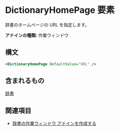 # <a name="dictionaryhomepage-element"></a>DictionaryHomePage 要素

辞書のホームページの URL を指定します。

**アドインの種類:** 作業ウィンドウ

## <a name="syntax"></a>構文

```XML
<DictionaryHomePage DefaultValue="URL" />
```

## <a name="contained-in"></a>含まれるもの

[辞書](dictionary.md)

## <a name="see-also"></a>関連項目

- [辞書の作業ウィンドウ アドインを作成する](https://docs.microsoft.com/office/dev/add-ins/word/dictionary-task-pane-add-ins)
    
